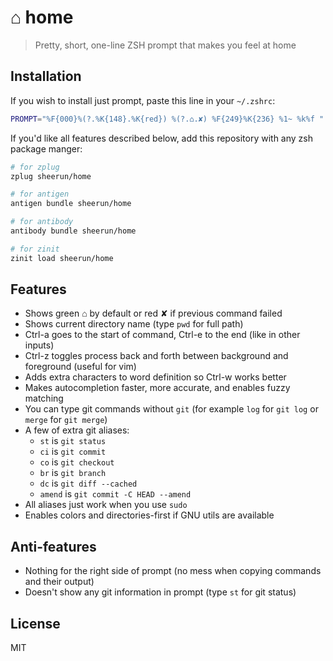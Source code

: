 # ⌂ home

> Pretty, short, one-line ZSH prompt that makes you feel at home

## Installation

If you wish to install just prompt, paste this line in your `~/.zshrc`:


```zsh
PROMPT="%F{000}%(?.%K{148}.%K{red}) %(?.⌂.✘) %F{249}%K{236} %1~ %k%f "
```

If you'd like all features described below, add this repository with any zsh package manger:

```zsh
# for zplug
zplug sheerun/home

# for antigen
antigen bundle sheerun/home

# for antibody
antibody bundle sheerun/home

# for zinit
zinit load sheerun/home
```

## Features

- Shows green ⌂ by default or red ✘ if previous command failed
- Shows current directory name (type `pwd` for full path)
- Ctrl-a goes to the start of command, Ctrl-e to the end (like in other inputs)
- Ctrl-z toggles process back and forth between background and foreground (useful for vim)
- Adds extra characters to word definition so Ctrl-w works better
- Makes autocompletion faster, more accurate, and enables fuzzy matching
- You can type git commands without `git` (for example `log` for `git log` or `merge` for `git merge`)
- A few of extra git aliases:
  - `st` is `git status`
  - `ci` is `git commit`
  - `co` is `git checkout`
  - `br` is `git branch`
  - `dc` is `git diff --cached`
  - `amend` is `git commit -C HEAD --amend`
- All aliases just work when you use `sudo`
- Enables colors and directories-first if GNU utils are available

## Anti-features

- Nothing for the right side of prompt (no mess when copying commands and their output)
- Doesn't show any git information in prompt (type `st` for git status)

## License

MIT
